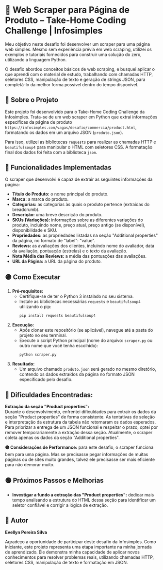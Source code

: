 # 📁 Web Scraper para Página de Produto – Take-Home Coding Challenge | Infosimples

Meu objetivo neste desafio foi desenvolver um scraper para uma página web simples. Mesmo sem experiência prévia em web scraping, utilizei os exemplos e tutoriais fornecidos para construir uma solução do zero, utilizando a linguagem Python.

O desafio abordou conceitos básicos de web scraping, e busquei aplicar o que aprendi com o material de estudo, trabalhando com chamadas HTTP, seletores CSS, manipulação de texto e geração de strings JSON, para completá-lo da melhor forma possível dentro do tempo disponível.

## 📝 Sobre o Projeto

Este projeto foi desenvolvido para o Take-Home Coding Challenge da Infosimples. Trata-se de um web scraper em Python que extrai informações específicas da página de produto `https://infosimples.com/vagas/desafio/commercia/product.html`, formatando os dados em um arquivo JSON (`produto.json`).

Para isso, utilizei as bibliotecas `requests` para realizar as chamadas HTTP e `beautifulsoup4` para manipular o HTML com seletores CSS. A formatação final dos dados foi feita com a biblioteca `json`.

## 🔵 Funcionalidades Implementadas

O scraper que desenvolvi é capaz de extrair as seguintes informações da página:

* **Título do Produto:** o nome principal do produto.
* **Marca:** a marca do produto.
* **Categorias:** as categorias às quais o produto pertence (extraídas do breadcrumb).
* **Descrição:** uma breve descrição do produto.
* **SKUs (Variações):** informações sobre as diferentes variações do produto, incluindo nome, preço atual, preço antigo (se disponível), disponibilidade e SKU.
* **Propriedades:** as propriedades listadas na seção "Additional properties" da página, no formato de "label": "value".
* **Reviews:** as avaliações dos clientes, incluindo nome do avaliador, data da avaliação, pontuação (estrelas) e o texto da avaliação.
* **Nota Média das Reviews:** a média das pontuações das avaliações.
* **URL da Página:** a URL da página do produto.

## 🟣 Como Executar

1.  **Pré-requisitos:**
    * Certifique-se de ter o Python 3 instalado no seu sistema.
    * Instale as bibliotecas necessárias `requests` e `beautifulsoup4` utilizando o pip:
        ```bash
        pip install requests beautifulsoup4
        ```
2.  **Execução:**
    * Após clonar este repositório (se aplicável), navegue até a pasta do projeto no seu terminal.
    * Execute o script Python principal (nome do arquivo: `scraper.py` ou outro nome que você tenha escolhido):
        ```bash
        python scraper.py
        ```
3.  **Resultado:**
    * Um arquivo chamado `produto.json` será gerado no mesmo diretório, contendo os dados extraídos da página no formato JSON especificado pelo desafio.

## 🔴 Dificuldades Encontradas: 

**Extração da seção "Product properties":**  
Durante o desenvolvimento, enfrentei dificuldades para extrair os dados da seção "Product properties" de forma consistente. As tentativas de seleção e interpretação da estrutura da tabela não retornaram os dados esperados. Para priorizar a entrega de um JSON funcional e respeitar o prazo, optei por remover temporariamente a extração dessa seção. Atualmente, o scraper coleta apenas os dados da seção "Additional properties".


**🟡 Considerações de Performance:** para este desafio, o scraper funciona bem para uma página. Mas se precisasse pegar informações de muitas páginas ou de sites muito grandes, talvez ele precisasse ser mais eficiente para não demorar muito.

## 🟢 Próximos Passos e Melhorias

* **Investigar a fundo a extração das "Product properties":** dedicar mais tempo analisando a estrutura do HTML dessa seção para identificar um seletor confiável e corrigir a lógica de extração.

## 🦇 Autor

**Evellyn Pereira Silva**

Agradeço a oportunidade de participar deste desafio da Infosimples. Como iniciante, este projeto representa uma etapa importante na minha jornada de aprendizado. Ele demonstra minha capacidade de aplicar novos conhecimentos para resolver problemas reais, utilizando chamadas HTTP, seletores CSS, manipulação de texto e formatação em JSON.
